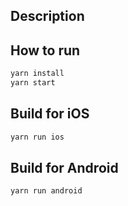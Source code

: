## Description

## How to run
```javascript
yarn install
yarn start
```

## Build for iOS
```javascript
yarn run ios
```

## Build for Android
```javascript
yarn run android
```